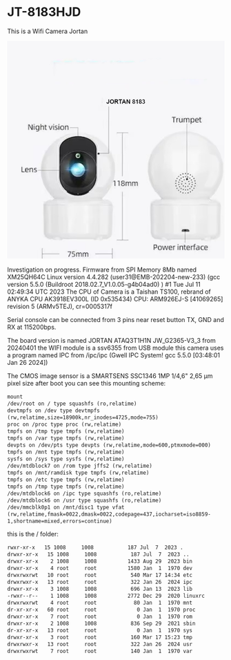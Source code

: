 # JT-8183HJD
This is a Wifi Camera Jortan 

![Jortan 8183](/camera.jpg "Picture of Jortan 8183 Camera")

Investigation on progress. Firmware from SPI Memory 8Mb named XM25QH64C
 Linux version 4.4.282 (user31@EMB-202204-new-233) (gcc version 5.5.0 (Buildroot 2018.02.7_V1.0.05-g4b04ad0) ) #1 Tue Jul 11 02:49:34 UTC 2023
 The CPU of Camera is a Taishan TS100, rebrand of ANYKA CPU AK3918EV300L 
 (ID 0x535434) 
CPU: ARM926EJ-S [41069265] revision 5 (ARMv5TEJ), cr=0005317f

Serial console can be connected from 3 pins near reset button TX, GND and RX at 115200bps. 

The board version is named JORTAN ATAQ3T1H1N JW_G2365-V3_3 from 20240401
the WIFI module is a ssv6355 from USB module
this camera uses a program named IPC from /ipc/ipc  (Gwell IPC System! gcc 5.5.0 [03:48:01 Jan 26 2024]) 

The CMOS image sensor is a SMARTSENS SSC1346 1MP	1/4,6"	2,65 μm	pixel size
after boot you can see this mounting scheme:
```
mount
/dev/root on / type squashfs (ro,relatime)
devtmpfs on /dev type devtmpfs (rw,relatime,size=18900k,nr_inodes=4725,mode=755)
proc on /proc type proc (rw,relatime)
tmpfs on /tmp type tmpfs (rw,relatime)
tmpfs on /var type tmpfs (rw,relatime)
devpts on /dev/pts type devpts (rw,relatime,mode=600,ptmxmode=000)
tmpfs on /mnt type tmpfs (rw,relatime)
sysfs on /sys type sysfs (rw,relatime)
/dev/mtdblock7 on /rom type jffs2 (rw,relatime)
tmpfs on /mnt/ramdisk type tmpfs (rw,relatime)
tmpfs on /etc type tmpfs (rw,relatime)
tmpfs on /tmp type tmpfs (rw,relatime)
/dev/mtdblock6 on /ipc type squashfs (ro,relatime)
/dev/mtdblock6 on /usr type squashfs (ro,relatime)
/dev/mmcblk0p1 on /mnt/disc1 type vfat (rw,relatime,fmask=0022,dmask=0022,codepage=437,iocharset=iso8859-1,shortname=mixed,errors=continue)
```

this is the / folder:
```
rwxr-xr-x   15 1008     1008           187 Jul  7  2023 .
drwxr-xr-x   15 1008     1008           187 Jul  7  2023 ..
drwxr-xr-x    2 1008     1008          1433 Aug 29  2023 bin
drwxr-xr-x    4 root     root          1580 Jan  1  1970 dev
drwxrwxrwt   10 root     root           540 Mar 17 14:34 etc
drwxrwxr-x   13 root     root           322 Jan 26  2024 ipc
drwxr-xr-x    3 1008     1008           696 Jan 13  2023 lib
-rwxr--r--    1 1008     1008          2772 Dec 29  2020 linuxrc
drwxrwxrwt    4 root     root            80 Jan  1  1970 mnt
dr-xr-xr-x   60 root     root             0 Jan  1  1970 proc
drwxr-xr-x    7 root     root             0 Jan  1  1970 rom
drwxr-xr-x    2 1008     1008           836 Sep 29  2021 sbin
dr-xr-xr-x   13 root     root             0 Jan  1  1970 sys
drwxr-xr-x    3 root     root           160 Mar 17 15:23 tmp
drwxrwxr-x   13 root     root           322 Jan 26  2024 usr
drwxrwxrwt    7 root     root           140 Jan  1  1970 var
```






